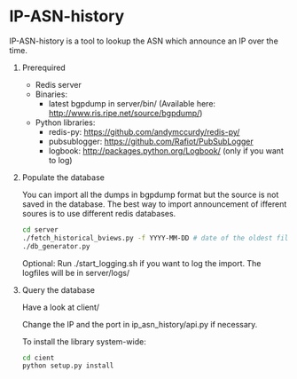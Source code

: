 IP-ASN-history
==============

IP-ASN-history is a tool to lookup the ASN which announce an IP over the time.

1.  Prerequired

    * Redis server
    * Binaries:
        - latest bgpdump in server/bin/ (Available here: http://www.ris.ripe.net/source/bgpdump/)
    * Python libraries:
        - redis-py: https://github.com/andymccurdy/redis-py/
        - pubsublogger: https://github.com/Rafiot/PubSubLogger
        - logbook: http://packages.python.org/Logbook/ (only if you want to log)

2.  Populate the database

    You can import all the dumps in bgpdump format but the source is not saved in
    the database. The best way to import announcement of ifferent soures is to use
    different redis databases.

    ```bash
    cd server
    ./fetch_historical_bviews.py -f YYYY-MM-DD # date of the oldest file to download
    ./db_generator.py
    ```

    Optional: Run ./start_logging.sh if you want to log the import.
    The logfiles will be in server/logs/

3.  Query the database

    Have a look at client/

    Change the IP and the port in ip_asn_history/api.py if necessary.

    To install the library system-wide:

    ```bash
    cd cient
    python setup.py install
    ```
